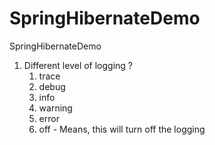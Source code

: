 # SpringHibernateDemo
SpringHibernateDemo

1. Different level of logging ?
    1. trace 
    2. debug 
    3. info 
    4. warning 
    5. error 
    6. off - Means, this will turn off the logging 
